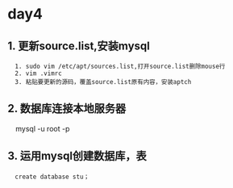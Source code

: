 # day4

## 1. 更新source.list,安装mysql
      1. sudo vim /etc/apt/sources.list,打开source.list删除mouse行  
      2. vim .vimrc  
      3. 粘贴要更新的源码，覆盖source.list原有内容，安装aptch   
## 2. 数据库连接本地服务器

      mysql -u root -p
     
## 3. 运用mysql创建数据库，表

      create database stu；
